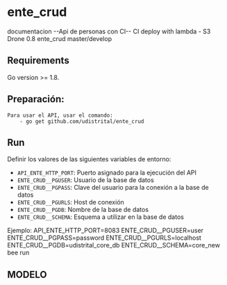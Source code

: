 # ente_crud
documentacion
--Api de personas con CI--
CI deploy with lambda - S3
Drone 0.8 
ente_crud master/develop

## Requirements
Go version >= 1.8.

## Preparación:
    Para usar el API, usar el comando:
        - go get github.com/udistrital/ente_crud

## Run

Definir los valores de las siguientes variables de entorno:

 - `API_ENTE_HTTP_PORT`: Puerto asignado para la ejecución del API
 - `ENTE_CRUD__PGUSER`: Usuario de la base de datos
 - `ENTE_CRUD__PGPASS`: Clave del usuario para la conexión a la base de datos  
 - `ENTE_CRUD__PGURLS`: Host de conexión
 - `ENTE_CRUD__PGDB`: Nombre de la base de datos
 - `ENTE_CRUD__SCHEMA`: Esquema a utilizar en la base de datos

Ejemplo: API_ENTE_HTTP_PORT=8083 ENTE_CRUD__PGUSER=user ENTE_CRUD__PGPASS=password ENTE_CRUD__PGURLS=localhost ENTE_CRUD__PGDB=udistrital_core_db ENTE_CRUD__SCHEMA=core_new bee run

## MODELO
